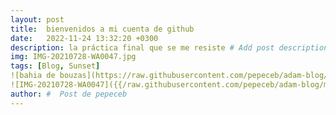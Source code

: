 ```yaml
---
layout: post
title:  bienvenidos a mi cuenta de github
date:   2022-11-24 13:32:20 +0300
description: la práctica final que se me resiste # Add post description (optional)
img: IMG-20210728-WA0047.jpg
tags: [Blog, Sunset]
![bahia de bouzas](https://raw.githubusercontent.com/pepeceb/adam-blog/main/assets/img/IMG-20210728-WA0047.jpg?raw=true)
![IMG-20210728-WA0047]({{/raw.githubusercontent.com/pepeceb/adam-blog/main}}/assets/img/IMG-20210728-WA0047.jpg)
author: #  Post de pepeceb
---
```







